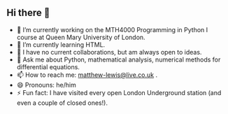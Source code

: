 ## Hi there 👋

<!--
**mathlewis/mathlewis** is a ✨ _special_ ✨ repository because its `README.md` (this file) appears on your GitHub profile.

Here are some ideas to get you started:

- 🔭 I’m currently working on ...
- 🌱 I’m currently learning ...
- 👯 I’m looking to collaborate on ...
- 🤔 I’m looking for help with ...
- 💬 Ask me about ...
- 📫 How to reach me: ...
- 😄 Pronouns: ...
- ⚡ Fun fact: ...
-->

- 🔭 I’m currently working on the MTH4000 Programming in Python I course at Queen Mary University of London.
- 🌱 I’m currently learning HTML.
- 👯 I have no current collaborations, but am always open to ideas.
- 💬 Ask me about Python, mathematical analysis, numerical methods for differential equations.
- 📫 How to reach me: matthew-lewis@live.co.uk .
- 😄 Pronouns: he/him
- ⚡ Fun fact: I have visited every open London Underground station (and even a couple of closed ones!).
